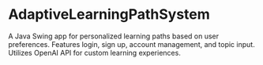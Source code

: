 # AdaptiveLearningPathSystem
A Java Swing app for personalized learning paths based on user preferences. Features login, sign up, account management, and topic input. Utilizes OpenAI API for custom learning experiences.

